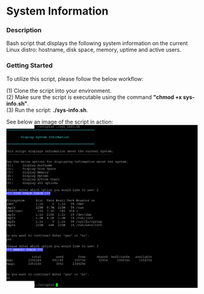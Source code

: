 # System Information

### Description
Bash script that displays the following system information on the current Linux distro: hostname, disk space, memory, uptime and active users.

### Getting Started
To utilize this script, please follow the below workflow:

(1) Clone the script into your environment.\
(2) Make sure the script is executable using the command **"chmod +x sys-info.sh"**.\
(3) Run the script: **./sys-info.sh**.

See below an image of the script in action:
![Image of System Information](https://github.com/markusewalker/Misc-Bash-Scripts/blob/master/system-information/sys_info.png)
